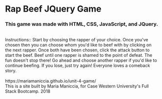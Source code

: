<h1>Rap Beef JQuery Game</h1>

<h3>This game was made with HTML, CSS, JavaScript, and JQuery.</h3>
<br>
Instructions::
Start by choosing the rapper of your choice. Once you've chosen then you can choose whom you'd like to beef with by clicking on the next rapper. Once both have been chosen, click the attack button to start the beef. Beef until one rapper is shamed to the point of defeat. The fun doesn't stop there! Go ahead and choose another rapper if you'd like to continue beefing. If you lose, just try again! Everyone loves a comeback story.
<br>
<br>
https://mariamaniccia.github.io/unit-4-game/
<br>
This is a site built by Maria Maniccia, for Case Western University's Full Stack Bootcamp. 2018